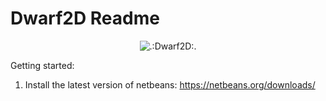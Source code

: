 Dwarf2D Readme
=======

<div align='center'>
  <img href='http://t3.gstatic.com/images?q=tbn:ANd9GcQPBbPxTZANOmB21QM7mVbuySECwZCpSHrT-oerWYwHzosCoSBB_g' title='.:Dwarf2D:.'>
</div>

Getting started:

1. Install the latest version of netbeans: https://netbeans.org/downloads/
